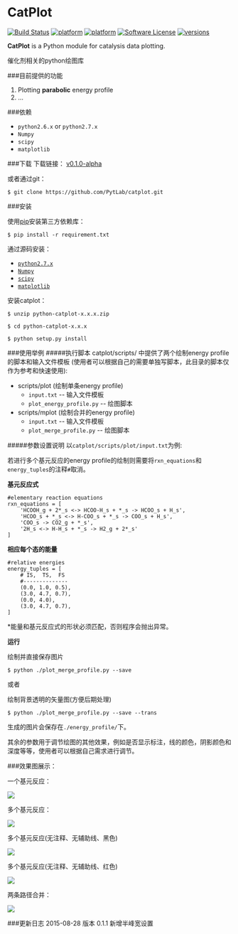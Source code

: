CatPlot
========

[![Build Status](https://travis-ci.org/PytLab/catplot.svg?branch=master)](https://travis-ci.org/PytLab/catplot)
[![platform](https://img.shields.io/badge/python-2.6-green.svg)](https://www.python.org/download/releases/2.6.9/)
[![platform](https://img.shields.io/badge/python-2.7-green.svg)](https://www.python.org/downloads/release/python-2710/)
[![Software License](https://img.shields.io/badge/license-MIT-blue.svg)](LICENSE)
[![versions](https://img.shields.io/badge/versions%20-%20%200.1.1-blue.svg)](https://github.com/PytLab/catplot/releases/tag/v0.1.1-alpha)

**CatPlot** is a Python module for catalysis data plotting.

催化剂相关的python绘图库

###目前提供的功能

1. Plotting **parabolic** energy profile
2. ...

###依赖
- `python2.6.x` or `python2.7.x`
- `Numpy`
- `scipy`
- `matplotlib`

###下载
下载链接：
[v0.1.0-alpha](https://github.com/PytLab/catplot/releases/tag/v0.1.0-alpha)

或者通过git：

    $ git clone https://github.com/PytLab/catplot.git

###安装

使用[pip](https://pypi.python.org/pypi/pip#downloads)安装第三方依赖库：

    $ pip install -r requirement.txt
通过源码安装：

- [`python2.7.x`](https://www.python.org/downloads/release/python-2710/)
- [`Numpy`](https://github.com/numpy/numpy)
- [`scipy`](https://github.com/scipy/scipy)
- [`matplotlib`](https://github.com/matplotlib/matplotlib)


安装catplot：

    $ unzip python-catplot-x.x.x.zip

    $ cd python-catplot-x.x.x

    $ python setup.py install

###使用举例
#####执行脚本
catplot/scripts/ 中提供了两个绘制energy profile的脚本和输入文件模板
(使用者可以根据自己的需要单独写脚本，此目录的脚本仅作为参考和快速使用):

- scripts/plot (绘制单条energy profile)
  - `input.txt` -- 输入文件模板
  - `plot_energy_profile.py` -- 绘图脚本
- scripts/mplot (绘制合并的energy profile)
  - `input.txt` -- 输入文件模板
  - `plot_merge_profile.py` -- 绘图脚本

#####参数设置说明
以`catplot/scripts/plot/input.txt`为例:

若进行多个基元反应的energy profile的绘制则需要将`rxn_equations`和`energy_tuples`的注释`#`取消。

**基元反应式**

    #elementary reaction equations
    rxn_equations = [
        'HCOOH_g + 2*_s <-> HCOO-H_s + *_s -> HCOO_s + H_s',
        'HCOO_s + *_s <-> H-COO_s + *_s -> COO_s + H_s',
        'COO_s -> CO2_g + *_s',
        '2H_s <-> H-H_s + *_s -> H2_g + 2*_s'
    ]

**相应每个态的能量**

    #relative energies
    energy_tuples = [
        # IS,  TS,  FS
        #--------------
        (0.0, 1.0, 0.5),
        (3.0, 4.7, 0.7),
        (0.0, 4.0),
        (3.0, 4.7, 0.7),
    ]

*能量和基元反应式的形状必须匹配，否则程序会抛出异常。

**运行**

绘制并直接保存图片

    $ python ./plot_merge_profile.py --save
或者

绘制背景透明的矢量图(方便后期处理)
    
    $ python ./plot_merge_profile.py --save --trans
生成的图片会保存在`./energy_profile/`下。

其余的参数用于调节绘图的其他效果，例如是否显示标注，线的颜色，阴影颜色和深度等等，使用者可以根据自己需求进行调节。

###效果图展示：

一个基元反应：

![](https://github.com/PytLab/catplot/blob/master/pic/single.png)

多个基元反应：

![](https://github.com/PytLab/catplot/blob/master/pic/multi_energy_diagram.png)

多个基元反应(无注释、无辅助线、黑色)

![](https://github.com/PytLab/catplot/blob/master/pic/energy_profilesingle_trans.png)


多个基元反应(无注释、无辅助线、红色)

![](https://github.com/PytLab/catplot/blob/master/pic/energy_profilered_trans.png)

两条路径合并：

![](https://github.com/PytLab/catplot/blob/master/pic/merged_energy_profile1_trans.png)

###更新日志
2015-08-28 版本 0.1.1 新增半峰宽设置
